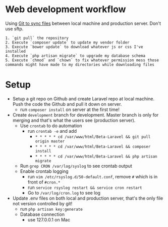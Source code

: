# Web development workflow

Using [Git to sync files](http://stackoverflow.com/questions/20383871/laravel-deployment-there-is-a-standard-way) between local machine and production server. Don't use sftp.

    1. `git pull` the repository
    2. Execute `composer update` to update my vendor folder
    3. Execute `bower update` to download whatever js or css I've installed
    4. Execute `php artisan migrate` to upgrade my database schema
    5. Execute `chmod` and `chown` to fix whatever permission mess those commands might have made to my directories while downloading files

# Setup

* Setup a git repo on Github and create Laravel repo at local machine. Push the code the Github and pull it down on server.
    * run `composer install` on server at the first time!
* Create `development` branch for development. Master branch is only for merging and that's what the users see (production server).
    * Use `crontab` to do automation
        * run `crontab -e` and add
            * `* * * * * cd /var/www/html/Beta-Laravel && git pull origin master`
            * `* * * * * cd /var/www/html/Beta-Laravel && composer install`
            * `* * * * * cd /var/www/html/Beta-Laravel && php artisan migrate`
    * Run `grep CRON /var/log/syslog` to see crontab output
    * Enable crontab logging
        * run `vim /etc/rsyslog.d/50-default.conf`, remove `#` which is in front of `#cron.*`
        * run `service rsyslog restart && service cron restart`
        * Go to `/var/log/cron.log` to see log
* Update .env files on both local and production server, that's the only file not version controlled by git!
    * run `php artisan key:generate`
    * Database connection
        * use 127.0.0.1 on Mac
